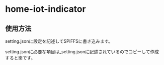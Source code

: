 # home-iot-indicator
 
## 使用方法

setting.jsonに設定を記述してSPIFFSに書き込みます。

setting.jsonに必要な項目は_setting.jsonに記述されているのでコピーして作成すると楽です。
